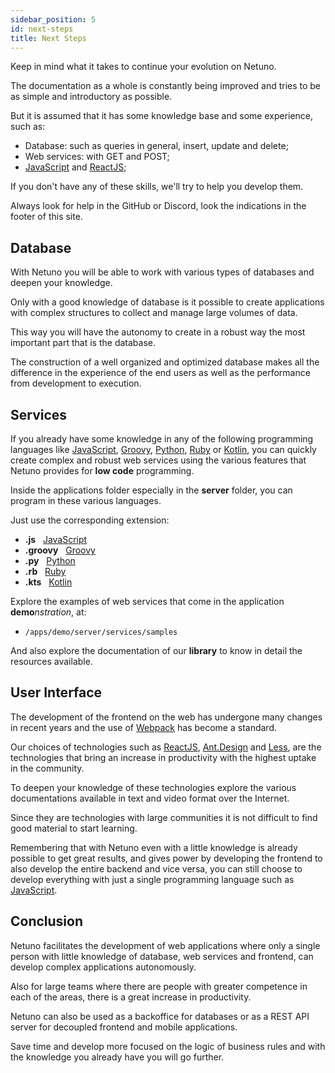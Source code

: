 ```yaml
---
sidebar_position: 5
id: next-steps
title: Next Steps
---
```


Keep in mind what it takes to continue your evolution on Netuno.

The documentation as a whole is constantly being improved and tries to be as simple and introductory as possible.

But it is assumed that it has some knowledge base and some experience, such as:

* Database: such as queries in general, insert, update and delete;
* Web services: with GET and POST;
* <a href="https://developer.mozilla.org/pt-BR/docs/Web/JavaScript" target="_blank">JavaScript</a> and <a href="https://reactjs.org/" target="_blank">ReactJS</a>;

If you don't have any of these skills, we'll try to help you develop them.

Always look for help in the GitHub or Discord, look the indications in the footer of this site.

## Database

With Netuno you will be able to work with various types of databases and deepen your knowledge.

Only with a good knowledge of database is it possible to create applications with complex structures to collect and manage large volumes of data.

This way you will have the autonomy to create in a robust way the most important part that is the database.

The construction of a well organized and optimized database makes all the difference in the experience of the end users as well as the performance from development to execution.

## Services

If you already have some knowledge in any of the following programming languages like <a href="https://developer.mozilla.org/pt-BR/docs/Web/JavaScript" target="_blank">JavaScript</a>, <a href="http://groovy-lang.org/" target="_blank">Groovy</a>, <a href="https://www.jython.org/" target="_blank">Python</a>, <a href="https://www.jruby.org/" target="_blank">Ruby</a> or <a href="https://kotlinlang.org/" target="_blank">Kotlin</a>, you can quickly create complex and robust web services using the various features that Netuno provides for **low code** programming.

Inside the applications folder especially in the **server** folder, you can program in these various languages.

Just use the corresponding extension:

* **.js** &nbsp; <a href="https://developer.mozilla.org/en-US/docs/Web/JavaScript" target="_blank">JavaScript</a>
* **.groovy** &nbsp; <a href="http://groovy-lang.org/" target="_blank">Groovy</a>
* **.py** &nbsp; <a href="https://www.jython.org/" target="_blank">Python</a>
* **.rb** &nbsp; <a href="https://www.jruby.org/" target="_blank">Ruby</a>
* **.kts** &nbsp; <a href="https://kotlinlang.org/" target="_blank">Kotlin</a>

Explore the examples of web services that come in the application **demo**_nstration_, at:

- `/apps/demo/server/services/samples`

And also explore the documentation of our **library** to know in detail the resources available.


## User Interface

The development of the frontend on the web has undergone many changes in recent years and the use of <a href="https://webpack.js.org" target="_blank">Webpack</a> has become a standard.

Our choices of technologies such as <a href="https://reactjs.org/" target="_blank">ReactJS</a>, <a href="https://ant.design/" target="_blank">Ant.Design</a> and <a href="http://lesscss.org/" target="_blank">Less</a>, are the technologies that bring an increase in productivity with the highest uptake in the community.

To deepen your knowledge of these technologies explore the various documentations available in text and video format over the Internet.

Since they are technologies with large communities it is not difficult to find good material to start learning.

Remembering that with Netuno even with a little knowledge is already possible to get great results, and gives power by developing the frontend to also develop the entire backend and vice versa, you can still choose to develop everything with just a single programming language such as <a href="https://developer.mozilla.org/en-US/docs/Web/JavaScript" target="_blank">JavaScript</a>.

## Conclusion

Netuno facilitates the development of web applications where only a single person with little knowledge of database, web services and frontend, can develop complex applications autonomously.

Also for large teams where there are people with greater competence in each of the areas, there is a great increase in productivity.

Netuno can also be used as a backoffice for databases or as a REST API server for decoupled frontend and mobile applications.

Save time and develop more focused on the logic of business rules and with the knowledge you already have you will go further.
